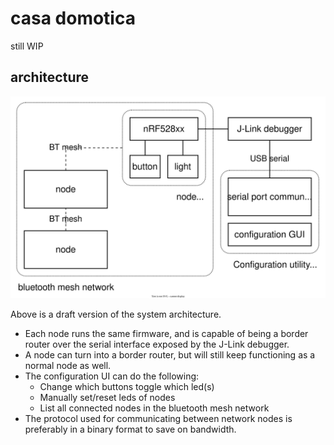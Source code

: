 # casa domotica

still WIP

## architecture

<div align="center">
  <img src="assets/fig-architecture.svg"/>
</div>

Above is a draft version of the system architecture.

- Each node runs the same firmware, and is capable of being a border router
  over the serial interface exposed by the J-Link debugger.
- A node can turn into a border router, but will still keep functioning as a
  normal node as well.
- The configuration UI can do the following:
  - Change which buttons toggle which led(s)
  - Manually set/reset leds of nodes
  - List all connected nodes in the bluetooth mesh network
- The protocol used for communicating between network nodes is preferably in a
  binary format to save on bandwidth.

